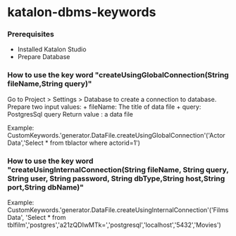 # katalon-dbms-keywords

### Prerequisites

- Installed Katalon Studio
- Prepare Database


### How to use the key word "createUsingGlobalConnection(String fileName,String query)"
Go to Project > Settings > Database to create a connection to database.
Prepare two input values: 
							+ fileName: The title of data file
							+ query: PostgresSql query
Return value : a data file 

Example: 
CustomKeywords.'generator.DataFile.createUsingGlobalConnection'('Actor Data','Select * from tblactor where actorid=1')

### How to use the key word "createUsingInternalConnection(String fileName, String query, String user, String password, String dbType,String host,String port,String dbName)"


Example:
CustomKeywords.'generator.DataFile.createUsingInternalConnection'('Films Data', 'Select * from tblfilm','postgres','a21zQDIwMTk=','postgresql','localhost','5432','Movies')

